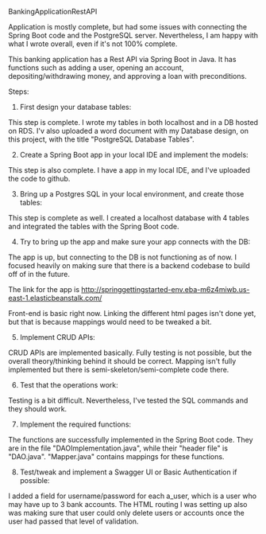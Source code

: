 BankingApplicationRestAPI

Application is mostly complete, but had some issues with connecting the Spring Boot code and the PostgreSQL server. Nevertheless, I am happy with what I wrote overall, even if it's not 100% complete.

This banking application has a Rest API via Spring Boot in Java. It has functions such as adding a user, opening an account, depositing/withdrawing money, and approving a loan with preconditions.

Steps:

1. First design your database tables:

This step is complete. I wrote my tables in both localhost and in a DB hosted on RDS. I'v also uploaded a word document with my Database design, on this project, with the title "PostgreSQL Database Tables".

2. Create a Spring Boot app in your local IDE and implement the models:

This step is also complete. I have a app in my local IDE, and I've uploaded the code to github.

3. Bring up a Postgres SQL in your local environment, and create those tables:

This step is complete as well. I created a localhost database with 4 tables and integrated the tables with the Spring Boot code.

4. Try to bring up the app and make sure your app connects with the DB:

The app is up, but connecting to the DB is not functioning as of now. I focused heavily on making sure that there is a backend codebase to build off of in the future.

The link for the app is http://springgettingstarted-env.eba-m6z4miwb.us-east-1.elasticbeanstalk.com/

Front-end is basic right now. Linking the different html pages isn't done yet, but that is because mappings would need to be tweaked a bit.

5. Implement CRUD APIs:

CRUD APIs are implemented basically. Fully testing is not possible, but the overall theory/thinking behind it should be correct. Mapping isn't fully implemented but there is semi-skeleton/semi-complete code there.

6. Test that the operations work:

Testing is a bit difficult. Nevertheless, I've tested the SQL commands and they should work.

7. Implement the required functions:

The functions are successfully implemented in the Spring Boot code. They are in the file "DAOImplementation.java", while their "header file" is "DAO.java". "Mapper.java" contains mappings for these functions.

8. Test/tweak and implement a Swagger UI or Basic Authentication if possible:

I added a field for username/password for each a_user, which is a user who may have up to 3 bank accounts. The HTML routing I was setting up also was making sure that user could only delete users or accounts once the user had passed that level of validation.

